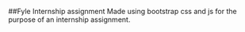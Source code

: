 ##Fyle Internship assignment
Made using bootstrap css and js for the purpose of an internship assignment.
